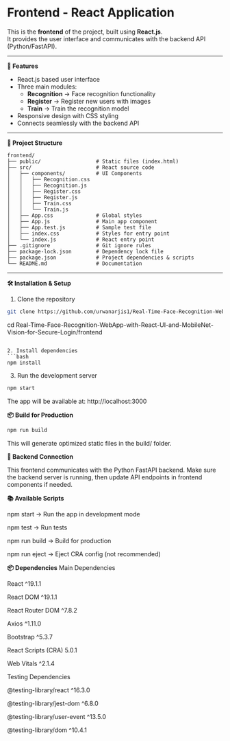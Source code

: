 # Frontend - React Application

This is the **frontend** of the project, built using **React.js**.  
It provides the user interface and communicates with the backend API (Python/FastAPI).

---

 **🚀 Features**
- React.js based user interface
- Three main modules:
  - **Recognition** → Face recognition functionality
  - **Register** → Register new users with images
  - **Train** → Train the recognition model
- Responsive design with CSS styling
- Connects seamlessly with the backend API

---

**📂 Project Structure**
~~~text
frontend/
├── public/                  # Static files (index.html)
├── src/                     # React source code
│   ├── components/          # UI Components
│   │   ├── Recognition.css
│   │   ├── Recognition.js
│   │   ├── Register.css
│   │   ├── Register.js
│   │   ├── Train.css
│   │   └── Train.js
│   ├── App.css              # Global styles
│   ├── App.js               # Main app component
│   ├── App.test.js          # Sample test file
│   ├── index.css            # Styles for entry point
│   └── index.js             # React entry point
├── .gitignore               # Git ignore rules
├── package-lock.json        # Dependency lock file
├── package.json             # Project dependencies & scripts
└── README.md                # Documentation
~~~

---

**🛠️ Installation & Setup**

1. Clone the repository
  ```bash 
  git clone https://github.com/urwanarjis1/Real-Time-Face-Recognition-WebApp-with-React-UI-and-MobileNet-Vision-for-Secure-Login.git
  ```
  cd Real-Time-Face-Recognition-WebApp-with-React-UI-and-MobileNet-Vision-for-Secure-Login/frontend
  ```

2. Install dependencies
  ```bash 
  npm install
  ```

3. Run the development server
  ```bash 
  npm start
  ```
The app will be available at: http://localhost:3000


**📦 Build for Production**
  ```bash 
  npm run build
  ```
This will generate optimized static files in the build/ folder.

**🔗 Backend Connection**

This frontend communicates with the Python FastAPI backend.
Make sure the backend server is running, then update API endpoints in frontend components if needed.

**📚 Available Scripts**

npm start → Run the app in development mode

npm test → Run tests

npm run build → Build for production

npm run eject → Eject CRA config (not recommended)

**📦 Dependencies**
Main Dependencies

React
 ^19.1.1

React DOM
 ^19.1.1

React Router DOM
 ^7.8.2

Axios
 ^1.11.0

Bootstrap
 ^5.3.7

React Scripts (CRA)
 5.0.1

Web Vitals
 ^2.1.4

Testing Dependencies

@testing-library/react
 ^16.3.0

@testing-library/jest-dom
 ^6.8.0

@testing-library/user-event
 ^13.5.0

@testing-library/dom
 ^10.4.1


